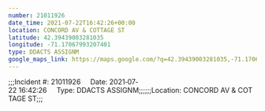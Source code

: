 ```yaml
---
number: 21011926
date_time: 2021-07-22T16:42:26+00:00
location: CONCORD AV & COTTAGE ST
latitude: 42.39439003281035
longitude: -71.17067993207401
type: DDACTS ASSIGNM
google_maps_link: https://maps.google.com/?q=42.39439003281035,-71.17067993207401
---
```


;;;Incident #: 21011926     Date: 2021‐07‐22 16:42:26     Type: DDACTS ASSIGNM;;;;;;Location: CONCORD AV & COTTAGE ST;;;
